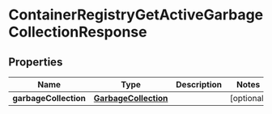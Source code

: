 

# ContainerRegistryGetActiveGarbageCollectionResponse


## Properties

| Name | Type | Description | Notes |
|------------ | ------------- | ------------- | -------------|
|**garbageCollection** | [**GarbageCollection**](GarbageCollection.md) |  |  [optional] |



